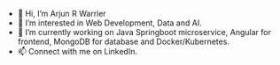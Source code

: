 - 👋 Hi, I’m Arjun R Warrier
- 👀 I’m interested in Web Development, Data and AI.
- 🌱 I’m currently working on Java Springboot microservice, Angular for frontend, MongoDB for database and Docker/Kubernetes.
- 📫 Connect with me on LinkedIn.

<!---
arjunrwarrier/arjunrwarrier is a ✨ special ✨ repository because its `README.md` (this file) appears on your GitHub profile.
You can click the Preview link to take a look at your changes.
--->
